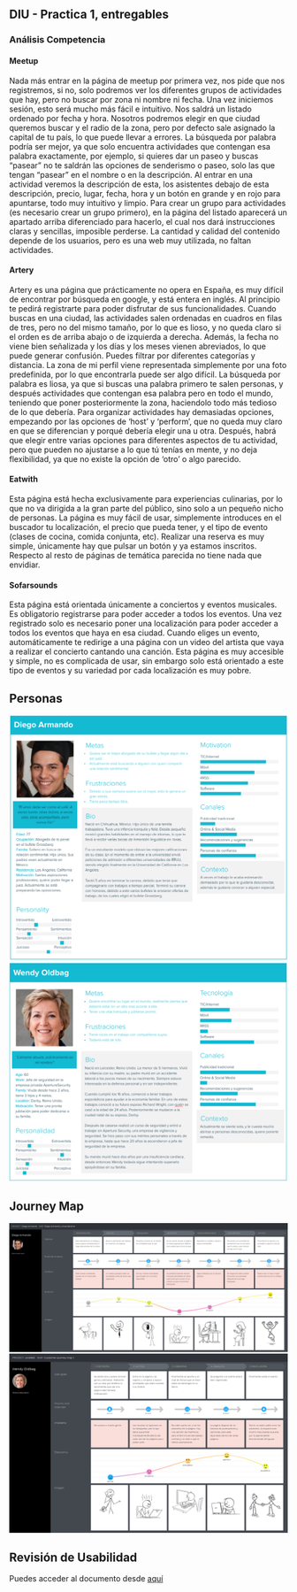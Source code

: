 ## DIU - Practica 1, entregables




### Análisis Competencia

#### Meetup
Nada más entrar en la página de meetup por primera vez, nos pide que nos registremos, si no, solo podremos ver los diferentes grupos de actividades que hay, pero no buscar por zona ni nombre ni fecha. Una vez iniciemos sesión, esto será mucho más fácil e intuitivo. Nos saldrá un listado ordenado por fecha y hora. Nosotros podremos elegir en que ciudad queremos buscar y el radio de la zona, pero por defecto sale asignado la capital de tu país, lo que puede llevar a errores. La búsqueda por palabra podría ser mejor, ya que solo encuentra actividades que contengan esa palabra exactamente, por ejemplo, si quieres dar un paseo y buscas “pasear” no te saldrán las opciones de senderismo o paseo, solo las que tengan “pasear” en el nombre o en la descripción. Al entrar en una actividad veremos la descripción de esta, los asistentes debajo de esta descripción, precio, lugar, fecha, hora y un botón en grande y en rojo para apuntarse, todo muy intuitivo y limpio.
Para crear un grupo para actividades (es necesario crear un grupo primero), en la página del listado aparecerá un apartado arriba diferenciado para hacerlo, el cual nos dará instrucciones claras y sencillas, imposible perderse. 
La cantidad y calidad del contenido depende de los usuarios, pero es una web muy utilizada, no faltan actividades.

#### Artery

Artery es una página que prácticamente no opera en España, es muy difícil de encontrar por búsqueda en google, y está entera en inglés. Al principio te pedirá registrarte para poder disfrutar de sus funcionalidades. Cuando buscas en una ciudad, las actividades salen ordenadas en cuadros en filas de tres, pero no del mismo tamaño, por lo que es lioso, y no queda claro si el orden es de arriba abajo o de izquierda a derecha. Además, la fecha no viene bien señalizada y los días y los meses vienen abreviados, lo que puede generar confusión. Puedes filtrar por diferentes categorías y distancia. La zona de mi perfil viene representada simplemente por una foto predefinida, por lo que encontrarla puede ser algo difícil. 
La búsqueda por palabra es liosa, ya que si buscas una palabra primero te salen personas, y después actividades que contengan esa palabra pero en todo el mundo, teniendo que poner posteriormente la zona, haciendolo todo más tedioso de lo que debería.
Para organizar actividades hay demasiadas opciones, empezando por las opciones de ‘host’ y ‘perform’, que no queda muy claro en que se diferencian y porqué debería elegir una u otra. Después, habrá que elegir entre varias opciones para diferentes aspectos de tu actividad, pero que pueden no ajustarse a lo que tú tenías en mente, y no deja flexibilidad, ya que no existe la opción de ‘otro’ o algo parecido. 

#### Eatwith

Esta página está hecha exclusivamente para experiencias culinarias, por lo que no va dirigida a la gran parte del público, sino solo a un pequeño nicho de personas. La página es muy fácil de usar, simplemente introduces en el buscador tu localización, el precio que pueda tener, y el tipo de evento (clases de cocina, comida conjunta, etc). Realizar una reserva es muy simple, únicamente hay que pulsar un botón y ya estamos inscritos. Respecto al resto de páginas de temática parecida no tiene nada que envidiar.

#### Sofarsounds

Esta página está orientada únicamente a conciertos y eventos musicales. Es obligatorio registrarse para poder acceder a todos los eventos. Una vez registrado solo es necesario poner una localización para poder acceder a todos los eventos que haya en esa ciudad. Cuando eliges un evento, automáticamente te redirige a una página con un video del artista que vaya a realizar el  concierto cantando una canción. Esta página es muy accesible y simple, no es complicada de usar, sin embargo solo está orientado a este tipo de eventos y su variedad por cada localización es muy pobre.


## Personas 

![](DiegoArmando.png)
![](WendyOldbag.png)

## Journey Map

![](JourneyMapArmando.png)
![](JourneyMapOldbag.png)

## Revisión de Usabilidad

Puedes acceder al documento desde [aquí](https://github.com/ralesdi/DIU20/blob/master/P1/UsabilityReview.pdf)
